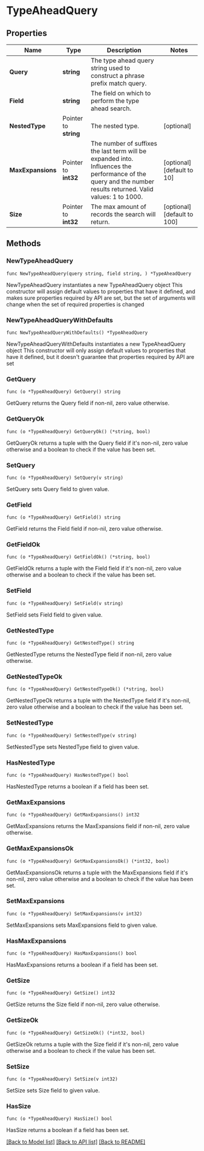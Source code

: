# TypeAheadQuery

## Properties

Name | Type | Description | Notes
------------ | ------------- | ------------- | -------------
**Query** | **string** | The type ahead query string used to construct a phrase prefix match query. | 
**Field** | **string** | The field on which to perform the type ahead search. | 
**NestedType** | Pointer to **string** | The nested type. | [optional] 
**MaxExpansions** | Pointer to **int32** | The number of suffixes the last term will be expanded into. Influences the performance of the query and the number results returned. Valid values: 1 to 1000. | [optional] [default to 10]
**Size** | Pointer to **int32** | The max amount of records the search will return. | [optional] [default to 100]

## Methods

### NewTypeAheadQuery

`func NewTypeAheadQuery(query string, field string, ) *TypeAheadQuery`

NewTypeAheadQuery instantiates a new TypeAheadQuery object
This constructor will assign default values to properties that have it defined,
and makes sure properties required by API are set, but the set of arguments
will change when the set of required properties is changed

### NewTypeAheadQueryWithDefaults

`func NewTypeAheadQueryWithDefaults() *TypeAheadQuery`

NewTypeAheadQueryWithDefaults instantiates a new TypeAheadQuery object
This constructor will only assign default values to properties that have it defined,
but it doesn't guarantee that properties required by API are set

### GetQuery

`func (o *TypeAheadQuery) GetQuery() string`

GetQuery returns the Query field if non-nil, zero value otherwise.

### GetQueryOk

`func (o *TypeAheadQuery) GetQueryOk() (*string, bool)`

GetQueryOk returns a tuple with the Query field if it's non-nil, zero value otherwise
and a boolean to check if the value has been set.

### SetQuery

`func (o *TypeAheadQuery) SetQuery(v string)`

SetQuery sets Query field to given value.


### GetField

`func (o *TypeAheadQuery) GetField() string`

GetField returns the Field field if non-nil, zero value otherwise.

### GetFieldOk

`func (o *TypeAheadQuery) GetFieldOk() (*string, bool)`

GetFieldOk returns a tuple with the Field field if it's non-nil, zero value otherwise
and a boolean to check if the value has been set.

### SetField

`func (o *TypeAheadQuery) SetField(v string)`

SetField sets Field field to given value.


### GetNestedType

`func (o *TypeAheadQuery) GetNestedType() string`

GetNestedType returns the NestedType field if non-nil, zero value otherwise.

### GetNestedTypeOk

`func (o *TypeAheadQuery) GetNestedTypeOk() (*string, bool)`

GetNestedTypeOk returns a tuple with the NestedType field if it's non-nil, zero value otherwise
and a boolean to check if the value has been set.

### SetNestedType

`func (o *TypeAheadQuery) SetNestedType(v string)`

SetNestedType sets NestedType field to given value.

### HasNestedType

`func (o *TypeAheadQuery) HasNestedType() bool`

HasNestedType returns a boolean if a field has been set.

### GetMaxExpansions

`func (o *TypeAheadQuery) GetMaxExpansions() int32`

GetMaxExpansions returns the MaxExpansions field if non-nil, zero value otherwise.

### GetMaxExpansionsOk

`func (o *TypeAheadQuery) GetMaxExpansionsOk() (*int32, bool)`

GetMaxExpansionsOk returns a tuple with the MaxExpansions field if it's non-nil, zero value otherwise
and a boolean to check if the value has been set.

### SetMaxExpansions

`func (o *TypeAheadQuery) SetMaxExpansions(v int32)`

SetMaxExpansions sets MaxExpansions field to given value.

### HasMaxExpansions

`func (o *TypeAheadQuery) HasMaxExpansions() bool`

HasMaxExpansions returns a boolean if a field has been set.

### GetSize

`func (o *TypeAheadQuery) GetSize() int32`

GetSize returns the Size field if non-nil, zero value otherwise.

### GetSizeOk

`func (o *TypeAheadQuery) GetSizeOk() (*int32, bool)`

GetSizeOk returns a tuple with the Size field if it's non-nil, zero value otherwise
and a boolean to check if the value has been set.

### SetSize

`func (o *TypeAheadQuery) SetSize(v int32)`

SetSize sets Size field to given value.

### HasSize

`func (o *TypeAheadQuery) HasSize() bool`

HasSize returns a boolean if a field has been set.


[[Back to Model list]](../README.md#documentation-for-models) [[Back to API list]](../README.md#documentation-for-api-endpoints) [[Back to README]](../README.md)


